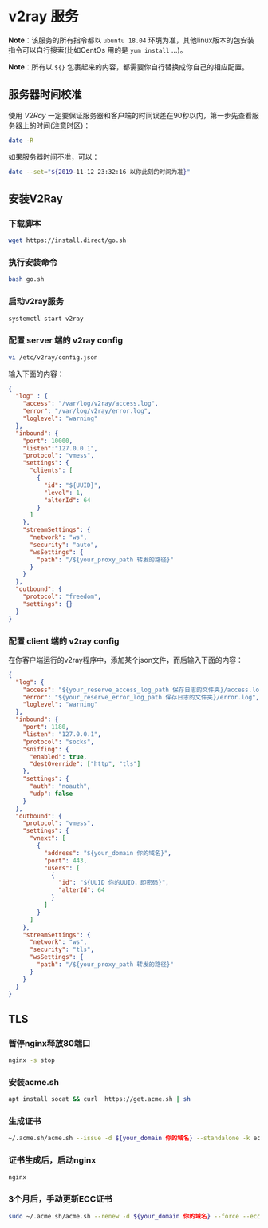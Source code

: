 # v2ray 服务
**Note**：该服务的所有指令都以 `ubuntu 18.04` 环境为准，其他linux版本的包安装指令可以自行搜索(比如CentOs 用的是 `yum install` …)。

**Note**：所有以 `${}` 包裹起来的内容，都需要你自行替换成你自己的相应配置。

## 服务器时间校准
使用 *V2Ray* 一定要保证服务器和客户端的时间误差在90秒以内，第一步先查看服务器上的时间(注意时区)：
```sh
date -R
```

如果服务器时间不准，可以：
```sh
date --set="${2019-11-12 23:32:16 以你此刻的时间为准}"
```

## 安装V2Ray
### 下载脚本
```sh
wget https://install.direct/go.sh
```

### 执行安装命令
```sh
bash go.sh
```

### 启动v2ray服务
```sh
systemctl start v2ray
```

### 配置 server 端的 v2ray config
```sh
vi /etc/v2ray/config.json
```

输入下面的内容：
```json
{
  "log" : {
    "access": "/var/log/v2ray/access.log",
    "error": "/var/log/v2ray/error.log",
    "loglevel": "warning"
  },
  "inbound": {
    "port": 10000,
    "listen":"127.0.0.1",
    "protocol": "vmess",
    "settings": {
      "clients": [
        {
          "id": "${UUID}",
          "level": 1,
          "alterId": 64
        }
      ]
    },
    "streamSettings": {
      "network": "ws",
      "security": "auto",
      "wsSettings": {
        "path": "/${your_proxy_path 转发的路径}"
      }
    }
  },
  "outbound": {
    "protocol": "freedom",
    "settings": {}
  }
}
```

### 配置 client 端的 v2ray config
在你客户端运行的v2ray程序中，添加某个json文件，而后输入下面的内容：

```json
{
  "log": {
    "access": "${your_reserve_access_log_path 保存日志的文件夹}/access.log",
    "error": "${your_reserve_error_log_path 保存日志的文件夹}/error.log",
    "loglevel": "warning"
  },
  "inbound": {
    "port": 1180,
    "listen": "127.0.0.1",
    "protocol": "socks",
    "sniffing": {
      "enabled": true,
      "destOverride": ["http", "tls"]
    },
    "settings": {
      "auth": "noauth",
      "udp": false
    }
  },
  "outbound": {
    "protocol": "vmess",
    "settings": {
      "vnext": [
        {
          "address": "${your_domain 你的域名}",
          "port": 443,
          "users": [
            {
              "id": "${UUID 你的UUID，即密码}",
              "alterId": 64
            }
          ]
        }
      ]
    },
    "streamSettings": {
      "network": "ws",
      "security": "tls",
      "wsSettings": {
        "path": "/${your_proxy_path 转发的路径}"
      }
    }
  }
}
```

## TLS
### 暂停nginx释放80端口
```sh
nginx -s stop
```

### 安装acme.sh
```sh
apt install socat && curl  https://get.acme.sh | sh
```

### 生成证书
```sh
~/.acme.sh/acme.sh --issue -d ${your_domain 你的域名} --standalone -k ec-256
```

### 证书生成后，启动nginx
```sh
nginx
```

### 3个月后，手动更新ECC证书
```sh
sudo ~/.acme.sh/acme.sh --renew -d ${your_domain 你的域名} --force --ecc
```
